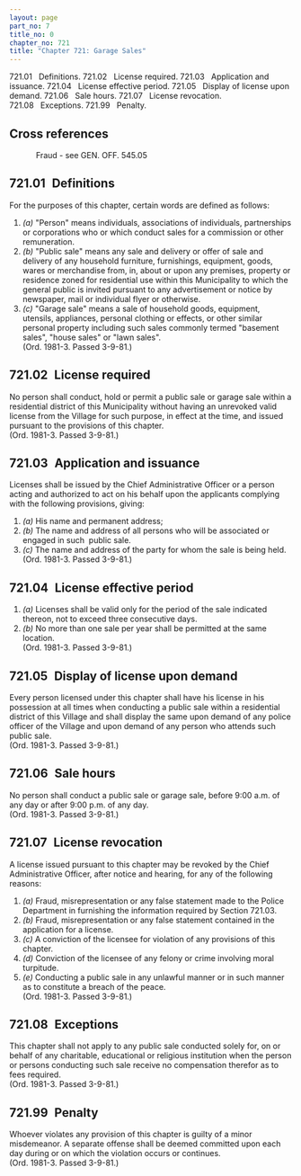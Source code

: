 ```yaml
---
layout: page
part_no: 7
title_no: 0
chapter_no: 721
title: "Chapter 721: Garage Sales"
---
```


721.01   Definitions.
721.02   License required.
721.03   Application and issuance.
721.04   License effective period.
721.05   Display of license upon demand.
721.06   Sale hours.
721.07   License revocation.
721.08   Exceptions.
721.99   Penalty.

## Cross references

            Fraud - see GEN. OFF.
545.05

## 721.01   Definitions

For the purposes of this chapter, certain words are defined as follows:

<p class="Markdown-list--a-1-A"></p>

1. _(a)_ "Person" means individuals, associations of individuals, partnerships
or corporations who or which conduct sales for a commission or other
remuneration.
2. _(b)_ "Public sale" means any sale and delivery or offer of sale and
delivery of any household furniture, furnishings, equipment, goods, wares or
merchandise from, in, about or upon any premises, property or residence zoned
for residential use within this Municipality to which the general public is
invited pursuant to any advertisement or notice by newspaper, mail or
individual flyer or otherwise.
3. _(c)_ "Garage sale" means a sale of household goods, equipment, utensils,
appliances, personal clothing or effects, or other similar personal property
including such sales commonly termed "basement sales", "house sales" or "lawn
sales".  
(Ord. 1981-3. Passed 3-9-81.)

## 721.02   License required

No person shall conduct, hold or permit a public sale or garage sale within
a residential district of this Municipality without having an unrevoked valid
license from the Village for such purpose, in effect at the time, and issued
pursuant to the provisions of this chapter.  
(Ord. 1981-3. Passed 3-9-81.)

## 721.03   Application and issuance

Licenses shall be issued by the Chief Administrative Officer or a person
acting and authorized to act on his behalf upon the applicants complying with
the following provisions, giving:

<p class="Markdown-list--a-1-A"></p>

1. _(a)_ His name and permanent address;
2. _(b)_ The name and address of all persons who will be associated or engaged
in such  public sale.
3. _(c)_ The name and address of the party for whom the sale is being held.  
(Ord. 1981-3. Passed 3-9-81.)

## 721.04   License effective period

<p class="Markdown-list--a-1-A"></p>

1. _(a)_ Licenses shall be valid only for the period of the sale indicated
thereon, not to exceed three consecutive days.
   
2. _(b)_ No more than one sale per year shall be permitted at the same
location.  
(Ord. 1981-3. Passed 3-9-81.)

## 721.05   Display of license upon demand

Every person licensed under this chapter shall have his license in his
possession at all times when conducting a public sale within a residential
district of this Village and shall display the same upon demand of any police
officer of the Village and upon demand of any person who attends such public
sale.  
(Ord. 1981-3. Passed 3-9-81.)

## 721.06   Sale hours

No person shall conduct a public sale or garage sale, before 9:00 a.m. of
any day or after 9:00 p.m. of any day.  
(Ord. 1981-3. Passed 3-9-81.)

## 721.07   License revocation

A license issued pursuant to this chapter may be revoked by the Chief
Administrative Officer, after notice and hearing, for any of the following
reasons:

<p class="Markdown-list--a-1-A"></p>

1. _(a)_ Fraud, misrepresentation or any false statement made to the Police
Department in furnishing the information required by Section 721.03.
2. _(b)_ Fraud, misrepresentation or any false statement contained in the
application for a license.
3. _(c)_ A conviction of the licensee for violation of any provisions of this
chapter.
4. _(d)_ Conviction of the licensee of any felony or crime involving moral
turpitude.
5. _(e)_ Conducting a public sale in any unlawful manner or in such manner as
to constitute a breach of the peace.  
(Ord. 1981-3. Passed 3-9-81.)

## 721.08   Exceptions

This chapter shall not apply to any public sale conducted solely for, on or
behalf of any charitable, educational or religious institution when the person
or persons conducting such sale receive no compensation therefor as to fees
required.  
(Ord. 1981-3. Passed 3-9-81.)

## 721.99   Penalty

Whoever violates any provision of this chapter is guilty of a minor
misdemeanor. A separate offense shall be deemed committed upon each day during
or on which the violation occurs or continues.  
(Ord. 1981-3. Passed 3-9-81.)
